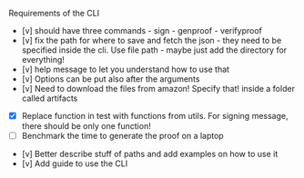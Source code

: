 Requirements of the CLI 

- [v] should have three commands - sign - genproof - verifyproof
- [v] fix the path for where to save and fetch the json - they need to be specified inside the cli. Use file path - maybe just add the directory for everything! 
- [v] help message to let you understand how to use that 
- [v] Options can be put also after the arguments
- [v] Need to download the files from amazon! Specify that! inside a folder called artifacts
- [x] Replace function in test with functions from utils. For signing message, there should be only one function!
- [ ] Benchmark the time to generate the proof on a laptop
- [v] Better describe stuff of paths and add examples on how to use it
- [v] Add guide to use the CLI



